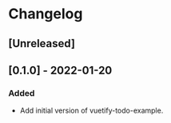 # Changelog

## [Unreleased]

## [0.1.0] - 2022-01-20

### Added

- Add initial version of vuetify-todo-example.
